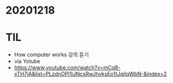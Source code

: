 # 20201218
# TIL

- How computer works 강의 듣기
- via Yotube
- https://www.youtube.com/watch?v=mCq8-xTH7jA&list=PLzdnOPI1iJNcsRwJhvksEo1tJqjIqWbN-&index=2 

